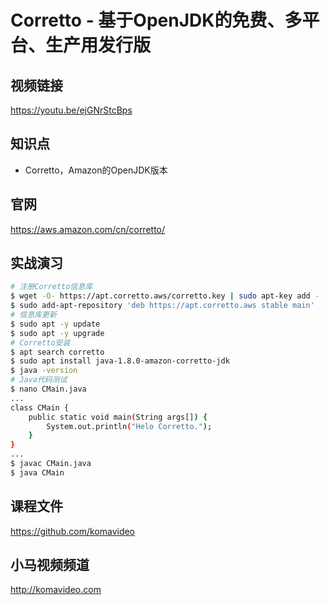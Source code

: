 Corretto - 基于OpenJDK的免费、多平台、生产用发行版
=============================================

## 视频链接

https://youtu.be/ejGNrStcBps

## 知识点

* Corretto，Amazon的OpenJDK版本

## 官网

https://aws.amazon.com/cn/corretto/

## 实战演习

```bash
# 注册Corretto信息库
$ wget -O- https://apt.corretto.aws/corretto.key | sudo apt-key add -
$ sudo add-apt-repository 'deb https://apt.corretto.aws stable main'
# 信息库更新
$ sudo apt -y update
$ sudo apt -y upgrade
# Corretto安装
$ apt search corretto
$ sudo apt install java-1.8.0-amazon-corretto-jdk
$ java -version
# Java代码测试
$ nano CMain.java
...
class CMain {
    public static void main(String args[]) {
        System.out.println("Helo Corretto.");
    }
}
...
$ javac CMain.java
$ java CMain
```

## 课程文件

https://github.com/komavideo

## 小马视频频道

http://komavideo.com
